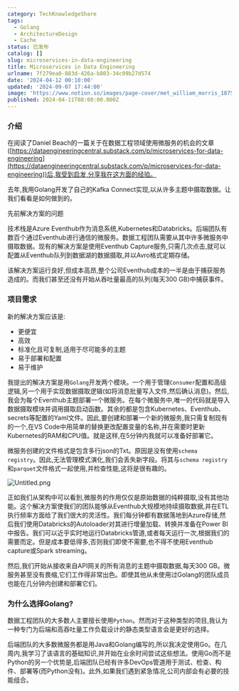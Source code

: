 ```yaml
---
category: TechKnowledgeShare
tags:
  - Golang
  - ArchitectureDesign
  - Cache
status: 已发布
catalog: []
slug: microservices-in-data-engineering
title: Microservices in Data Engineering
urlname: 7f279ea0-883d-426a-b803-34c09b27d574
date: '2024-04-12 00:10:00'
updated: '2024-09-07 17:44:00'
image: 'https://www.notion.so/images/page-cover/met_william_morris_1875.jpg'
published: 2024-04-11T08:00:00.000Z
---
```


### 介绍


在阅读了Daniel Beach的一篇关于在数据工程领域使用微服务的机会的文章([https://dataengineeringcentral.substack.com/p/microservices-for-data-engineering](https://dataengineeringcentral.substack.com/p/microservices-for-data-engineering))后,我受到启发,分享我在这方面的经验。


去年,我用Golang开发了自己的Kafka Connect实现,以从许多主题中摄取数据。让我们看看是如何做到的。


先前解决方案的问题


技术栈是Azure Eventhub作为消息系统,Kubernetes和Databricks。后端团队有数百个通过Eventhub进行通信的微服务。数据工程团队需要从其中许多微服务中摄取数据。现有的解决方案是使用Eventhub Capture服务,只需几次点击,就可以配置从Eventhub队列到数据湖的数据摄取,并以Avro格式定期存储。


该解决方案运行良好,但成本高昂,整个公司Eventhub成本的一半是由于捕获服务造成的。而我们甚至还没有开始从吞吐量最高的队列(每天300 GB)中捕获事件。


### 项目需求


新的解决方案应该是:

- 更便宜
- 高效
- 标准化且可复制,适用于尽可能多的主题
- 易于部署和配置
- 易于维护

我提出的解决方案是用`Golang`开发两个模块。一个用于管理`Consumer`配置和高级逻辑,另一个用于实现数据摄取逻辑(如将消息批量写入文件,然后确认消息)。然后,我会为每个Eventhub主题部署一个微服务。在每个微服务中,唯一的代码就是导入数据摄取模块并调用摄取启动函数。其余的都是包含Kubernetes、Eventhub、secrets等配置的Yaml文件。因此,要创建和部署一个新的微服务,我只需复制现有的一个,在VS Code中用简单的替换更改配置变量的名称,并在需要时更新Kubernetes的RAM和CPU值。就是这样,在5分钟内我就可以准备好部署它。


微服务创建的文件格式是包含多行json的Txt。原因是没有使用`schema registry`。因此,无法管理模式演化,我们会丢失新字段。将其与`schema registry`和`parquet`文件格式一起使用,并检查性能,这将是很有趣的。


![Untitled.png](https://prod-files-secure.s3.us-west-2.amazonaws.com/5d24fe63-e567-4804-86f9-9fdc62e13082/4e0f8d5d-b295-4408-9363-660688d511a9/Untitled.png?X-Amz-Algorithm=AWS4-HMAC-SHA256&X-Amz-Content-Sha256=UNSIGNED-PAYLOAD&X-Amz-Credential=ASIAZI2LB4664GRDCFPD%2F20250210%2Fus-west-2%2Fs3%2Faws4_request&X-Amz-Date=20250210T213204Z&X-Amz-Expires=3600&X-Amz-Security-Token=IQoJb3JpZ2luX2VjEK3%2F%2F%2F%2F%2F%2F%2F%2F%2F%2FwEaCXVzLXdlc3QtMiJIMEYCIQCbWPAj5YGudZDEN8pWlJoqAaAqE9wctb1W2u4dvYQHFwIhANJB2AGNg7V7LZNmViMSeLcfXNJSIH%2FPkciGunfHm0uGKogECMb%2F%2F%2F%2F%2F%2F%2F%2F%2F%2FwEQABoMNjM3NDIzMTgzODA1IgyLtiaRtMmFoFxSDuEq3AOBCk6%2BC5EcOXtBm5N1UZDW59%2F93E0IsXMR3RRounzaUvAf%2BZizTD3Ulxm76%2FCc3RhMKIXo%2FwflqqwcLtLKn5wxQvaEI%2BfPfgYLwtZV4Of18r319om62pGR9TfjPZZJKrF1QRBGRovBU2mfzyZrh426QGOO7IWVvLfHindTrGbLa4nqM6t%2B29vVuE1kSHQdj0zVyxs9DiQ5QLCi%2B2UJL25IZU3jj5TMmiVgD7uGVsaLWsl3Lywcpdl6lL8cm5C2a90hUD8neBHqAdIUIEdvvPvYic8qZgYdXMynt1MlzMsYovQD2OgaKmtZbiPn3zwxx5qdVRoRbrEva%2FVFMyTz5k7GKkK5KjQWOqXx9bS5PAP9ydeYS12eMHa1c2EiwOfL9HVzHFuRrlVqoTOFT4l7K8fPNSD0irJ3s7YScxFN2ubM2NtBWI7u3mgYazukQLkkAqzjCeHzm0cd%2F11LHv4ZrE%2FKlgrZyfxpjHaGBhWFbjySrVzoMQbM3WHOXeGsiQEsDPj1iSrWGBxTI35m2tq57MQX%2Bk8BgCTCo4Xpl9nCG1FqDbX1lvvDZslLZx4TXCfaxyycZvR9VGeAA1EES10M1nh7LWMSPkgEmvTVAP7bWU%2Fz1Zr3YzXuBHf6JWj5mjDJzKm9BjqkAbmdtcpkR41WG039j0SsAdqd8Y586%2F2QlGuIV8WWE919wiOstZdaV4v%2BBBMZ3bf3AsZdbemJBLjBbhAq44hgSxbSip9GMw0Z6lky3aCurxIbFI5gQgfS67BA6mq6Ji6VPni5Z85KMk9EeY1FbQ08iO9Jb5JRDPrd1FYVXq2YagYrOrVd3WRRBwXBn6Zq46QJcl2aBHrgzDhiG0h6eC3rL5wtG29r&X-Amz-Signature=5aaca4e37685fb0a9a7a4a70333c2f5724a7c170b1b82be8d064d9ec9aeca3ce&X-Amz-SignedHeaders=host&x-id=GetObject)


正如我们从架构中可以看到,微服务的作用仅仅是原始数据的纯粹摄取,没有其他功能。这个解决方案使我们的团队能够从Eventhub大规模地持续摄取数据,并在ETL执行频率方面给了我们很大的灵活性。我们每分钟都有数据落地到Azure存储,然后我们使用Databricks的Autoloader对其进行增量加载、转换并准备在Power BI中报告。我们可以近乎实时地运行Databricks管道,或者每天运行一次,根据我们的需要而定。但是成本要低得多,否则我们即使不需要,也不得不使用Eventhub capture或Spark streaming。


然后,我们开始从接收来自API网关的所有消息的主题中摄取数据,每天300 GB。微服务甚至没有畏缩,它们工作得非常出色。即使其他从未使用过Golang的团队成员也能在几分钟内创建和部署它们。


### 为什么选择Golang?


数据工程团队的大多数人主要擅长使用`Python`。然而对于这种类型的项目,我认为一种专门为后端和高吞吐量工作负载设计的静态类型语言会是更好的选择。


后端团队的大多数微服务都是用Java和Golang编写的,所以我决定使用Go。在几周内,我学习了该语言的基础知识,并开始在业余时间尝试这些想法。使用Go而不是Python的另一个优势是,后端团队已经有许多DevOps管道用于测试、检查、构件、部署等(而Python没有)。此外,如果我们遇到紧急情况,公司内部会有必要的技能组合。

